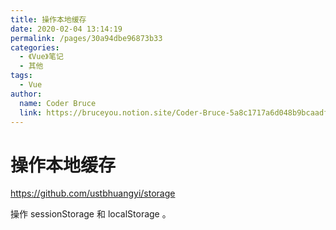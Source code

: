 ```yaml
---
title: 操作本地缓存
date: 2020-02-04 13:14:19
permalink: /pages/30a94dbe96873b33
categories:
  - 《Vue》笔记
  - 其他
tags:
  - Vue
author:
  name: Coder Bruce
  link: https://bruceyou.notion.site/Coder-Bruce-5a8c1717a6d048b9bcaadf95281f1159
---
```

# 操作本地缓存

<https://github.com/ustbhuangyi/storage>

操作 sessionStorage 和 localStorage 。
